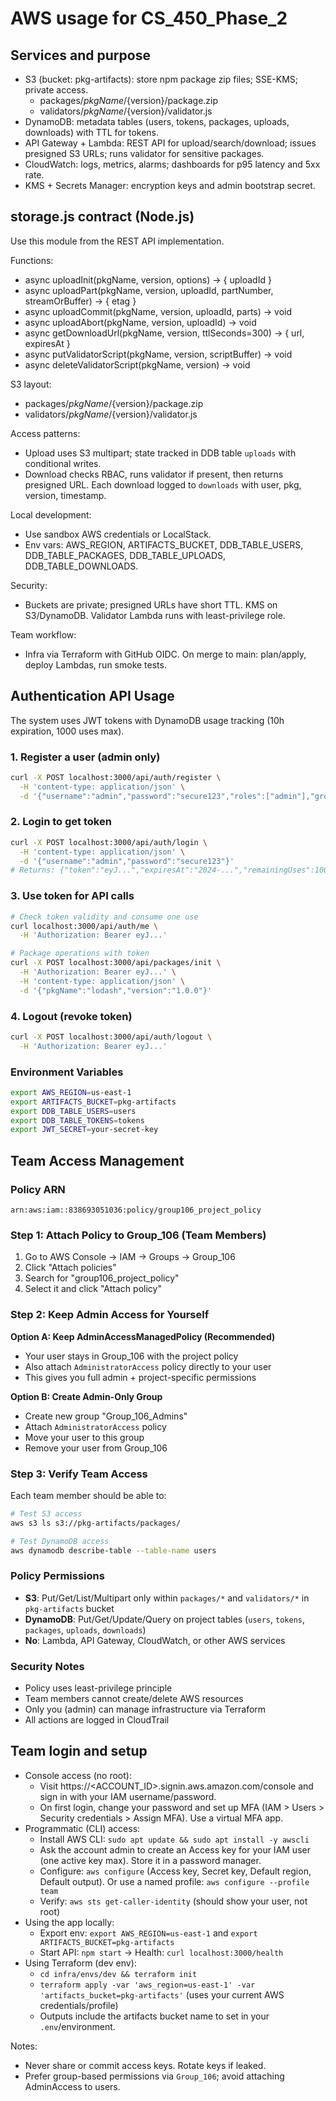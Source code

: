 ﻿# AWS usage for CS_450_Phase_2

## Services and purpose
- S3 (bucket: pkg-artifacts): store npm package zip files; SSE-KMS; private access.
  - packages/${pkgName}/${version}/package.zip
  - validators/${pkgName}/${version}/validator.js
- DynamoDB: metadata tables (users, tokens, packages, uploads, downloads) with TTL for tokens.
- API Gateway + Lambda: REST API for upload/search/download; issues presigned S3 URLs; runs validator for sensitive packages.
- CloudWatch: logs, metrics, alarms; dashboards for p95 latency and 5xx rate.
- KMS + Secrets Manager: encryption keys and admin bootstrap secret.

## storage.js contract (Node.js)
Use this module from the REST API implementation.

Functions:
- async uploadInit(pkgName, version, options) -> { uploadId }
- async uploadPart(pkgName, version, uploadId, partNumber, streamOrBuffer) -> { etag }
- async uploadCommit(pkgName, version, uploadId, parts) -> void
- async uploadAbort(pkgName, version, uploadId) -> void
- async getDownloadUrl(pkgName, version, ttlSeconds=300) -> { url, expiresAt }
- async putValidatorScript(pkgName, version, scriptBuffer) -> void
- async deleteValidatorScript(pkgName, version) -> void

S3 layout:
- packages/${pkgName}/${version}/package.zip
- validators/${pkgName}/${version}/validator.js

Access patterns:
- Upload uses S3 multipart; state tracked in DDB table `uploads` with conditional writes.
- Download checks RBAC, runs validator if present, then returns presigned URL. Each download logged to `downloads` with user, pkg, version, timestamp.

Local development:
- Use sandbox AWS credentials or LocalStack.
- Env vars: AWS_REGION, ARTIFACTS_BUCKET, DDB_TABLE_USERS, DDB_TABLE_PACKAGES, DDB_TABLE_UPLOADS, DDB_TABLE_DOWNLOADS.

Security:
- Buckets are private; presigned URLs have short TTL. KMS on S3/DynamoDB. Validator Lambda runs with least-privilege role.

Team workflow:
- Infra via Terraform with GitHub OIDC. On merge to main: plan/apply, deploy Lambdas, run smoke tests.

## Authentication API Usage

The system uses JWT tokens with DynamoDB usage tracking (10h expiration, 1000 uses max).

### 1. Register a user (admin only)
```bash
curl -X POST localhost:3000/api/auth/register \
  -H 'content-type: application/json' \
  -d '{"username":"admin","password":"secure123","roles":["admin"],"groups":["Group_106"]}'
```

### 2. Login to get token
```bash
curl -X POST localhost:3000/api/auth/login \
  -H 'content-type: application/json' \
  -d '{"username":"admin","password":"secure123"}'
# Returns: {"token":"eyJ...","expiresAt":"2024-...","remainingUses":1000}
```

### 3. Use token for API calls
```bash
# Check token validity and consume one use
curl localhost:3000/api/auth/me \
  -H 'Authorization: Bearer eyJ...'

# Package operations with token
curl -X POST localhost:3000/api/packages/init \
  -H 'Authorization: Bearer eyJ...' \
  -H 'content-type: application/json' \
  -d '{"pkgName":"lodash","version":"1.0.0"}'
```

### 4. Logout (revoke token)
```bash
curl -X POST localhost:3000/api/auth/logout \
  -H 'Authorization: Bearer eyJ...'
```

### Environment Variables
```bash
export AWS_REGION=us-east-1
export ARTIFACTS_BUCKET=pkg-artifacts
export DDB_TABLE_USERS=users
export DDB_TABLE_TOKENS=tokens
export JWT_SECRET=your-secret-key
```

## Team Access Management

### Policy ARN
```
arn:aws:iam::838693051036:policy/group106_project_policy
```

### Step 1: Attach Policy to Group_106 (Team Members)
1. Go to AWS Console → IAM → Groups → Group_106
2. Click "Attach policies"
3. Search for "group106_project_policy"
4. Select it and click "Attach policy"

### Step 2: Keep Admin Access for Yourself
**Option A: Keep AdminAccessManagedPolicy (Recommended)**
- Your user stays in Group_106 with the project policy
- Also attach `AdministratorAccess` policy directly to your user
- This gives you full admin + project-specific permissions

**Option B: Create Admin-Only Group**
- Create new group "Group_106_Admins" 
- Attach `AdministratorAccess` policy
- Move your user to this group
- Remove your user from Group_106

### Step 3: Verify Team Access
Each team member should be able to:
```bash
# Test S3 access
aws s3 ls s3://pkg-artifacts/packages/

# Test DynamoDB access  
aws dynamodb describe-table --table-name users
```

### Policy Permissions
- **S3**: Put/Get/List/Multipart only within `packages/*` and `validators/*` in `pkg-artifacts` bucket
- **DynamoDB**: Put/Get/Update/Query on project tables (`users`, `tokens`, `packages`, `uploads`, `downloads`)
- **No**: Lambda, API Gateway, CloudWatch, or other AWS services

### Security Notes
- Policy uses least-privilege principle
- Team members cannot create/delete AWS resources
- Only you (admin) can manage infrastructure via Terraform
- All actions are logged in CloudTrail

## Team login and setup
- Console access (no root):
  - Visit https://<ACCOUNT_ID>.signin.aws.amazon.com/console and sign in with your IAM username/password.
  - On first login, change your password and set up MFA (IAM > Users > Security credentials > Assign MFA). Use a virtual MFA app.
- Programmatic (CLI) access:
  - Install AWS CLI: `sudo apt update && sudo apt install -y awscli`
  - Ask the account admin to create an Access key for your IAM user (one active key max). Store it in a password manager.
  - Configure: `aws configure` (Access key, Secret key, Default region, Default output). Or use a named profile: `aws configure --profile team`
  - Verify: `aws sts get-caller-identity` (should show your user, not root)
- Using the app locally:
  - Export env: `export AWS_REGION=us-east-1` and `export ARTIFACTS_BUCKET=pkg-artifacts`
  - Start API: `npm start` → Health: `curl localhost:3000/health`
- Using Terraform (dev env):
  - `cd infra/envs/dev && terraform init`
  - `terraform apply -var 'aws_region=us-east-1' -var 'artifacts_bucket=pkg-artifacts'` (uses your current AWS credentials/profile)
  - Outputs include the artifacts bucket name to set in your `.env`/environment.

Notes:
- Never share or commit access keys. Rotate keys if leaked.
- Prefer group-based permissions via `Group_106`; avoid attaching AdminAccess to users.
